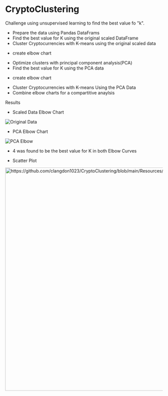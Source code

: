 # CryptoClustering

Challenge using unsupervised learning to find the best value fo "k".

* Prepare the data using Pandas DataFrams
* Find the best value for K using the original scaled DataFrame
*  Cluster Cryptocurrencies with K-means using the original scaled data
  - create elbow chart
*  Optimize clusters with principal component analysis(PCA)
*  Find the best value for K using the PCA data
  - create elbow chart
* Cluster Cryptocurrencies with K-means Using the PCA Data
* Combine elbow charts for a compartitive anaylsis


Results

* Scaled Data Elbow Chart

![Original Data](https://github.com/clangdon1023/CryptoClustering/assets/139593626/0365f359-8bf6-4d73-87a7-7bd2d6d97c42)

* PCA Elbow Chart

![PCA Elbow](https://github.com/clangdon1023/CryptoClustering/assets/139593626/abfe4a3f-772d-436c-8863-cb33831cb0e9)


* 4 was found to be the best value for K in both Elbow Curves

* Scatter Plot
  
<img width="714" alt="https://github.com/clangdon1023/CryptoClustering/blob/main/Resources/Scatter%20Plot.png">
